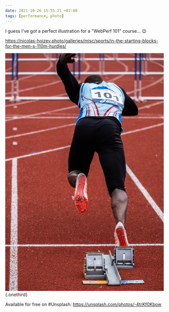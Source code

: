 ```yaml
---
date: 2021-10-26 15:55:21 +02:00
tags: [performance, photo]
---
```


I guess I've got a perfect illustration for a "WebPerf 101" course… 😉

<https://nicolas-hoizey.photo/galleries/misc/sports/in-the-starting-blocks-for-the-men-s-110m-hurdles/>

![In the starting blocks for the men's 110m hurdles](in-the-starting-blocks-for-the-men-s-110m-hurdles.jpg){.onethird}

Available for free on #Unsplash: <https://unsplash.com/photos/-4trKf0Kbow>
